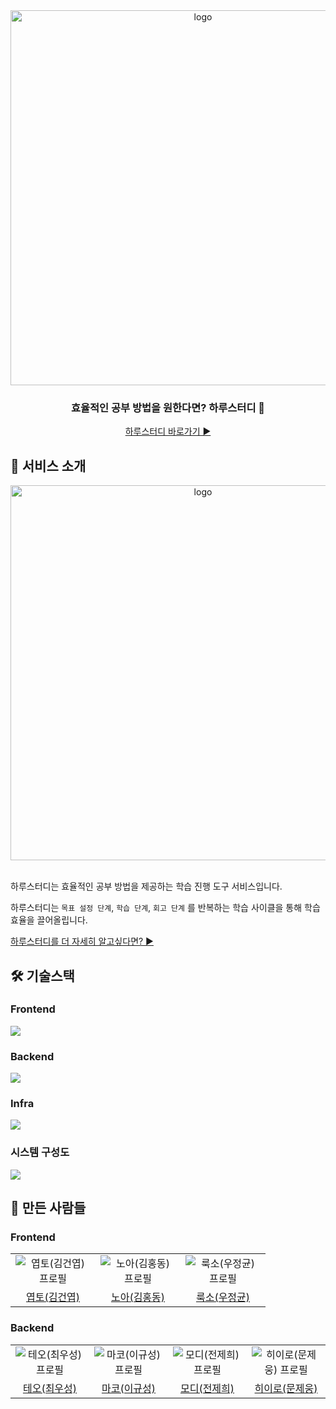 <div align="center">

<img width="600" alt="logo" src="https://github.com/woowacourse-teams/2023-haru-study/assets/73513965/ff20624e-09b3-4dd2-89a5-b3f607cb408b">

### 효율적인 공부 방법을 원한다면? 하루스터디 📖

<!-- [<img src="https://img.shields.io/badge/-haru--study.com-blue?style=flat&logo=google-chrome&logoColor=white" />](https://dallog.me)  -->

[하루스터디 바로가기 ▶︎](https://haru-study.com)

</div>

## 💬 서비스 소개

<div align="center">
  <img width="600" alt="logo" src="https://github.com/woowacourse-teams/2023-haru-study/assets/73513965/3e0784d0-3b80-42ec-93f8-a6b3cca4af08">
</div>
<br/>

하루스터디는 효율적인 공부 방법을 제공하는 학습 진행 도구 서비스입니다.

하루스터디는 `목표 설정 단계`, `학습 단계`, `회고 단계` 를 반복하는 학습 사이클을 통해 학습 효율을 끌어올립니다.

[하루스터디를 더 자세히 알고싶다면? ▶︎](https://sites.google.com/woowahan.com/woowacourse-demo-5th/%ED%94%84%EB%A1%9C%EC%A0%9D%ED%8A%B8/%ED%95%98%EB%A3%A8%EC%8A%A4%ED%84%B0%EB%94%94?authuser=0)

## 🛠️ 기술스택

### Frontend

<img src="https://github.com/woowacourse-teams/2023-haru-study/assets/73513965/3a4862f3-3262-4a65-8ca5-e5225562d19b">

### Backend

<img  src="https://github.com/woowacourse-teams/2023-haru-study/assets/73513965/8d7aacc9-97b2-453f-85ca-bdb5e5395bff">

### Infra

<img  src="https://github.com/woowacourse-teams/2023-haru-study/assets/73513965/49f88392-34bc-4a77-8c56-65e8c998fdd6">

### 시스템 구성도

<img src="https://user-images.githubusercontent.com/77962265/274247380-8997ba23-403e-4b26-bb1d-e1a801c29ff6.png">

## 👥 만든 사람들

### Frontend

<table>
  <tr>
    <td align="center" width="120px">
        <img src="https://avatars.githubusercontent.com/u/78894403?v=4" alt="엽토(김건엽) 프로필" />
    </td>
    <td align="center" width="120px">
        <img src="https://avatars.githubusercontent.com/u/57981252?v=4" alt="노아(김홍동) 프로필" />
    </td>
    <td align="center" width="120px">
        <img src="https://avatars.githubusercontent.com/u/73513965?v=4" alt="룩소(우정균) 프로필" />
    </td>
  </tr>
  <tr>
    <td align="center">
      <a href="https://github.com/yeopto" target="_blank">
        엽토(김건엽)
      </a>
    </td>
    <td align="center">
      <a href="https://github.com/nlom0218" target="_blank">
        노아(김홍동)
      </a>
    </td>
    <td align="center">
      <a href="https://github.com/woo-jk" target="_blank">
        룩소(우정균)
      </a>
    </td>
  </tr>
</table>

### Backend

<table>
  <tr>
    <td align="center" width="120px">
        <img src="https://avatars.githubusercontent.com/u/78679830?v=4" alt="테오(최우성) 프로필" />
    </td>
    <td align="center" width="120px">
        <img src="https://avatars.githubusercontent.com/u/35948985?v=4" alt="마코(이규성) 프로필" />
    </td>
    <td align="center" width="120px">
        <img src="https://avatars.githubusercontent.com/u/77962265?v=4" alt="모디(전제희) 프로필" />
    </td>
    <td align="center" width="120px">
        <img src="https://avatars.githubusercontent.com/u/31722737?v=4" alt="히이로(문제웅) 프로필" />
    </td>
  </tr>
  <tr>
    <td align="center">
      <a href="https://github.com/woosung1223" target="_blank">
        테오(최우성)
      </a>
    </td>
    <td align="center">
      <a href="https://github.com/aak2075" target="_blank">
        마코(이규성)
      </a>
    </td>
    <td align="center">
      <a href="https://github.com/jaehee329" target="_blank">
        모디(전제희)
      </a>
    </td>
    <td align="center">
      <a href="https://github.com/MoonJeWoong" target="_blank">
        히이로(문제웅) 
      </a>
    </td>
  </tr>
</table>
